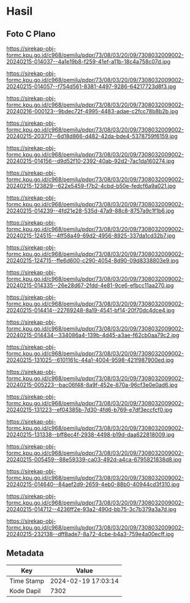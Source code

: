 # Hasil

## Foto C Plano

https://sirekap-obj-formc.kpu.go.id/c968/pemilu/pdpr/73/08/03/20/09/7308032009002-20240215-014037--4a1e19b8-f259-41ef-a11b-18c4a758c07d.jpg

https://sirekap-obj-formc.kpu.go.id/c968/pemilu/pdpr/73/08/03/20/09/7308032009002-20240215-014057--f754d561-8381-4497-9286-64217723d8f3.jpg

https://sirekap-obj-formc.kpu.go.id/c968/pemilu/pdpr/73/08/03/20/09/7308032009002-20240216-000123--9bdec72f-4995-4483-adae-c2fcc78b8b2b.jpg

https://sirekap-obj-formc.kpu.go.id/c968/pemilu/pdpr/73/08/03/20/09/7308032009002-20240215-203717--6d18d866-d482-42da-bde4-5378759f6159.jpg

https://sirekap-obj-formc.kpu.go.id/c968/pemilu/pdpr/73/08/03/20/09/7308032009002-20240215-014156--d9d52f10-2392-40ab-92d2-7ac1da160274.jpg

https://sirekap-obj-formc.kpu.go.id/c968/pemilu/pdpr/73/08/03/20/09/7308032009002-20240215-123829--622e5459-f7b2-4cbd-b50e-fedcf6a9a021.jpg

https://sirekap-obj-formc.kpu.go.id/c968/pemilu/pdpr/73/08/03/20/09/7308032009002-20240215-014239--4fd21e28-535d-47a9-88c8-8757a9c1f1b6.jpg

https://sirekap-obj-formc.kpu.go.id/c968/pemilu/pdpr/73/08/03/20/09/7308032009002-20240215-124515--4ff58a49-69d2-4956-8925-337da1cd32b7.jpg

https://sirekap-obj-formc.kpu.go.id/c968/pemilu/pdpr/73/08/03/20/09/7308032009002-20240215-124715--ffe6d600-c290-4054-8d90-09d8338803e9.jpg

https://sirekap-obj-formc.kpu.go.id/c968/pemilu/pdpr/73/08/03/20/09/7308032009002-20240215-014335--26e28d67-2fdd-4e81-9ce6-efbcc11aa270.jpg

https://sirekap-obj-formc.kpu.go.id/c968/pemilu/pdpr/73/08/03/20/09/7308032009002-20240215-014414--22769248-8a19-4541-bf14-20f70dc4dce4.jpg

https://sirekap-obj-formc.kpu.go.id/c968/pemilu/pdpr/73/08/03/20/09/7308032009002-20240215-014434--334086a4-139b-4d45-a3ae-f62cb0aa79c2.jpg

https://sirekap-obj-formc.kpu.go.id/c968/pemilu/pdpr/73/08/03/20/09/7308032009002-20240215-131025--6101161c-44a1-4004-9598-421f987900ed.jpg

https://sirekap-obj-formc.kpu.go.id/c968/pemilu/pdpr/73/08/03/20/09/7308032009002-20240215-005223--bac06f48-8a9f-452e-870a-96cf3e0e0ad6.jpg

https://sirekap-obj-formc.kpu.go.id/c968/pemilu/pdpr/73/08/03/20/09/7308032009002-20240215-131223--ef04385b-7d30-4fd6-b769-e7df3eccfcf0.jpg

https://sirekap-obj-formc.kpu.go.id/c968/pemilu/pdpr/73/08/03/20/09/7308032009002-20240215-131338--bff8ec4f-2938-4498-b19d-daa622818009.jpg

https://sirekap-obj-formc.kpu.go.id/c968/pemilu/pdpr/73/08/03/20/09/7308032009002-20240215-005459--88e59339-ca03-492d-a4ca-6795821838d8.jpg

https://sirekap-obj-formc.kpu.go.id/c968/pemilu/pdpr/73/08/03/20/09/7308032009002-20240215-014640--84aef2d9-2659-4eb0-88b0-40944cd3f310.jpg

https://sirekap-obj-formc.kpu.go.id/c968/pemilu/pdpr/73/08/03/20/09/7308032009002-20240215-014712--4236ff2e-93a2-490d-bb75-3c7b379a3a7d.jpg

https://sirekap-obj-formc.kpu.go.id/c968/pemilu/pdpr/73/08/03/20/09/7308032009002-20240215-232138--dff8ade7-8a72-4cbe-b4a3-759e4a00ecff.jpg


## Metadata

| Key        | Value               |
| ---------- | ------------------- |
| Time Stamp | 2024-02-19 17:03:14 |
| Kode Dapil | 7302                |



